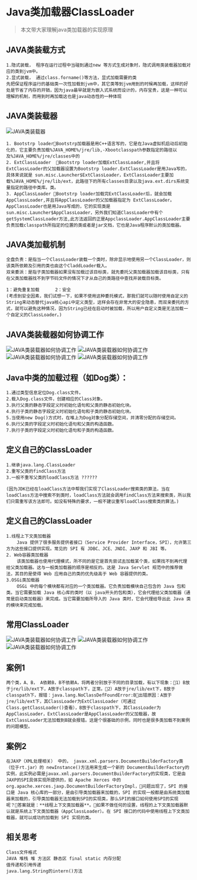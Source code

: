 # Java类加载器ClassLoader 
> 本文带大家理解java类加载器的实现原理

## JAVA类装载方式
    1.隐式装载， 程序在运行过程中当碰到通过new 等方式生成对象时，隐式调用类装载器加载对应的类到jvm中。 
    2.显式装载， 通过class.forname()等方法，显式加载需要的类   
    先把保证程序运行的基础类一次性加载到jvm中，其它类等到jvm用到的时候再加载，这样的好处是节省了内存的开销，因为java最早就是为嵌入式系统而设计的，内存宝贵，这是一种可以理解的机制，而用到时再加载这也是java动态性的一种体现

## JAVA类装载器
![JAVA类装载器](http://git.jd.com/jdwl_tc/JavaCourse/raw/master/01%20Java基础/04%20类结构与加载机制/Java类加载器ClassLoader/TimLine图片20180806122600.jpg)

    1. Bootstrp loaderBootstrp加载器是用C++语言写的，它是在Java虚拟机启动后初始化的，它主要负责加载%JAVA_HOME%/jre/lib,-Xbootclasspath参数指定的路径以及%JAVA_HOME%/jre/classes中的
    2. ExtClassLoader  Bootstrp loader加载ExtClassLoader,并且将ExtClassLoader的父加载器设置为Bootstrp loader.ExtClassLoader是用Java写的，具体来说就是 sun.misc.Launcher$ExtClassLoader，ExtClassLoader主要加载%JAVA_HOME%/jre/lib/ext，此路径下的所有classes目录以及java.ext.dirs系统变量指定的路径中类库。类。
    3. AppClassLoader Bootstrp loader加载完ExtClassLoader后，就会加载AppClassLoader,并且将AppClassLoader的父加载器指定为 ExtClassLoader。AppClassLoader也是用Java写成的，它的实现类是 sun.misc.Launcher$AppClassLoader，另外我们知道ClassLoader中有个getSystemClassLoader方法,此方法返回的正是AppclassLoader.AppClassLoader主要负责加载classpath所指定的位置的类或者是jar文档，它也是Java程序默认的类加载器。

## JAVA类加载机制
    全盘负责：是指当一个ClassLoader装载一个类时，除非显示地使用另一个ClassLoader，则该类所依赖及引用的类也由这个CladdLoader载入。
    双亲委派：是指子类加载器如果没有加载过该目标类，就先委托父类加载器加载该目标类，只有在父类加载器找不到字节码文件的情况下才从自己的类路径中查找并装载目标类。

    1：避免重复加载      2：安全 
    (考虑到安全因素，我们试想一下，如果不使用这种委托模式，那我们就可以随时使用自定义的String来动态替代java核心api中定义类型，这样会存在非常大的安全隐患，而双亲委托的方式，就可以避免这种情况，因为String已经在启动时被加载，所以用户自定义类是无法加载一个自定义的ClassLoader。)

## JAVA类装载器如何协调工作

![JAVA类装载器如何协调工作](http://git.jd.com/jdwl_tc/JavaCourse/raw/master/01%20Java基础/04%20类结构与加载机制/Java类加载器ClassLoader/2.jpg)
![JAVA类装载器如何协调工作](http://git.jd.com/jdwl_tc/JavaCourse/raw/master/01%20Java基础/04%20类结构与加载机制/Java类加载器ClassLoader/3.jpg)
![JAVA类装载器如何协调工作](http://git.jd.com/jdwl_tc/JavaCourse/raw/master/01%20Java基础/04%20类结构与加载机制/Java类加载器ClassLoader/4.jpg)
![JAVA类装载器如何协调工作](http://git.jd.com/jdwl_tc/JavaCourse/raw/master/01%20Java基础/04%20类结构与加载机制/Java类加载器ClassLoader/5.jpg)

## Java中类的加载过程（如Dog类）：
    1.通过类型信息定位Dog.class文件。
    2.载入Dog.class文件，创建相应的Class对象。
    3.执行父类的静态字段定义时初始化语句和父类的静态初始化块。
    4.执行子类的静态字段定义时初始化语句和子类的静态初始化块。
    5.当使用new Dog()方式时，在堆上为Dog对象分配存储空间，并清零分配的存储空间。
    6.执行父类的字段定义时初始化语句和父类的构造函数。
    7.执行子类的字段定义时初始化语句和子类的构造函数。
    
## 定义自己的ClassLoader
    1.继承java.lang.ClassLoader
    2.重写父类的findClass方法
    3.一般不重写父类的loadClass方法 ??????
    
    (因为JDK已经在loadClass方法中帮我们实现了ClassLoader搜索类的算法，当在loadClass方法中搜索不到类时，loadClass方法就会调用findClass方法来搜索类，所以我们只需重写该方法即可。如没有特殊的要求，一般不建议重写loadClass搜索类的算法。)
    
## 定义自己的ClassLoader
    1.线程上下文类加载器  
        Java 提供了很多服务提供者接口（Service Provider Interface，SPI），允许第三方为这些接口提供实现。常见的 SPI 有 JDBC、JCE、JNDI、JAXP 和 JBI 等。
    2. Web容器类加载器  
        该类加载器也使用代理模式，所不同的是它是首先尝试去加载某个类，如果找不到再代理给父类加载器。这与一般类加载器的顺序是相反的。这是 Java Servlet 规范中的推荐做法，其目的是使得 Web 应用自己的类的优先级高于 Web 容器提供的类。
    3.OSGi类加载器  
        OSGi 中的每个模块都有对应的一个类加载器。它负责加载模块自己包含的 Java 包和类。当它需要加载 Java 核心库的类时（以 java开头的包和类），它会代理给父类加载器（通常是启动类加载器）来完成。当它需要加载所导入的 Java 类时，它会代理给导出此 Java 类的模块来完成加载。
        
## 常用ClassLoader
![JAVA类装载器如何协调工作](http://git.jd.com/jdwl_tc/JavaCourse/raw/master/01%20Java基础/04%20类结构与加载机制/Java类加载器ClassLoader/6.jpg)
![JAVA类装载器如何协调工作](http://git.jd.com/jdwl_tc/JavaCourse/raw/master/01%20Java基础/04%20类结构与加载机制/Java类加载器ClassLoader/7.jpg)
![JAVA类装载器如何协调工作](http://git.jd.com/jdwl_tc/JavaCourse/raw/master/01%20Java基础/04%20类结构与加载机制/Java类加载器ClassLoader/8.jpg)

## 案例1

    两个类，A、B， A依赖B，B不依赖A，将两者分别放于不同的目录加载，有以下现象：1）B放于jre/lib/ext下，A放于classpath下，正常。2）A放于jre/lib/ext下，B放于classpath下，报错：java.lang.NoClassDefFoundError:B出错原因：A放于jre/lib/ext下，其ClassLoader为ExtClassLoader（可通过Class.getClassLoader()查看），B放于classpath下，其ClassLoader为AppClassLoader，ExtClassLoader是AppClassLoader的父加载器，故ExtClassLoader无法加载到B就会报错。这是个很基础的示例，同时也是很多类加载不到案例的问题模型。

## 案例2

    在JAXP（XML处理相关） 中的， javax.xml.parsers.DocumentBuilderFactory类（位于rt.jar）的 newInstance()方法用来生成一个新的 DocumentBuilderFactory的实例，此实例必需是javax.xml.parsers.DocumentBuilderFactory的实现类，它是由JAXP的SPI具体实现所提供的，如 Apache Xerces 中的 org.apache.xerces.jaxp.DocumentBuilderFactoryImpl，问题出现了，SPI 的接口是 Java 核心库的一部分，是由引导类加载器来加载的，SPI 的实现一般都是由系统类加载器来加载的，引导类加载器无法加载到SPI的实现类，那么SPI的接口如何使用SPI的实现呢？答案就是：**线程上下文类加载器**。如果不做任何的设置，线程的上下文类加载器默认就是系统上下文类加载器（AppClassLoader）。在 SPI 接口的代码中使用线程上下文类加载器，就可以成功的加载到 SPI 实现的类。


## 相关思考 
    Class文件格式
    JAVA 堆栈 堆 方法区 静态区 final static 内存分配
    值传递和引用传递
    java.lang.String的intern()方法


